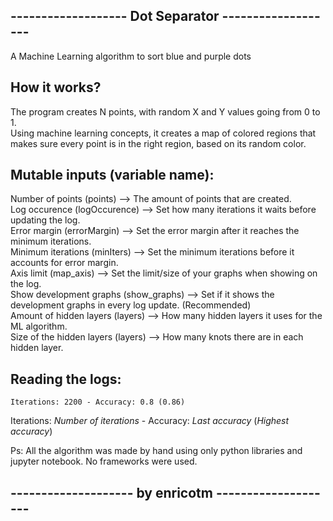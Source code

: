 ------------------- Dot Separator -------------------  
---
A Machine Learning algorithm to sort blue and purple dots

How it works?  
---
The program creates N points, with random X and Y values going from 0 to 1.  
Using machine learning concepts, it creates a map of colored regions that makes sure every point is in the right region, based on its random color.

Mutable inputs (variable name):  
---
Number of points (points) --> The amount of points that are created.  
Log occurence (logOccurence) --> Set how many iterations it waits before updating the log.  
Error margin (errorMargin) --> Set the error margin after it reaches the minimum iterations.  
Minimum iterations (minIters) --> Set the minimum iterations before it accounts for error margin.  
Axis limit (map_axis) --> Set the limit/size of your graphs when showing on the log.  
Show development graphs (show_graphs) --> Set if it shows the development graphs in every log update. (Recommended)  
Amount of hidden layers (layers) --> How many hidden layers it uses for the ML algorithm.  
Size of the hidden layers (layers) --> How many knots there are in each hidden layer.

Reading the logs:  
---
    Iterations: 2200 - Accuracy: 0.8 (0.86)

Iterations: *Number of iterations* - Accuracy: *Last accuracy* (*Highest accuracy*)

Ps: All the algorithm was made by hand using only python libraries and jupyter notebook. No frameworks were used. 

-------------------- by enricotm --------------------
---
